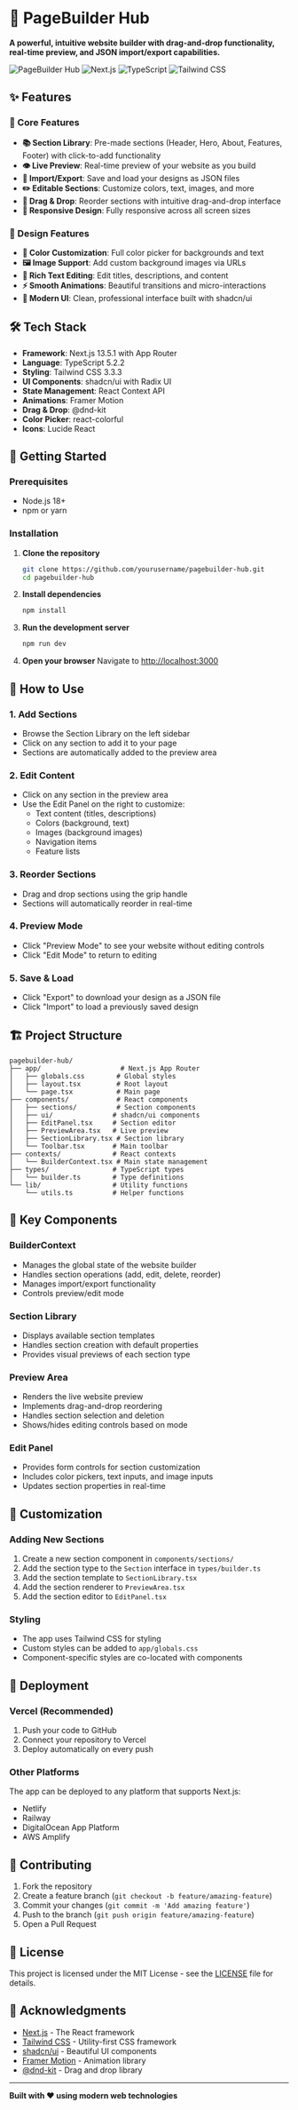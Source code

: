 # 🚀 PageBuilder Hub

**A powerful, intuitive website builder with drag-and-drop functionality, real-time preview, and JSON import/export capabilities.**

![PageBuilder Hub](https://img.shields.io/badge/PageBuilder-Hub-blue?style=for-the-badge&logo=react)
![Next.js](https://img.shields.io/badge/Next.js-13.5.1-black?style=for-the-badge&logo=next.js)
![TypeScript](https://img.shields.io/badge/TypeScript-5.2.2-blue?style=for-the-badge&logo=typescript)
![Tailwind CSS](https://img.shields.io/badge/Tailwind_CSS-3.3.3-38B2AC?style=for-the-badge&logo=tailwind-css)

## ✨ Features

### 🎯 Core Features
- **📚 Section Library**: Pre-made sections (Header, Hero, About, Features, Footer) with click-to-add functionality
- **👁️ Live Preview**: Real-time preview of your website as you build
- **💾 Import/Export**: Save and load your designs as JSON files
- **✏️ Editable Sections**: Customize colors, text, images, and more
- **🔄 Drag & Drop**: Reorder sections with intuitive drag-and-drop interface
- **📱 Responsive Design**: Fully responsive across all screen sizes

### 🎨 Design Features
- **🎨 Color Customization**: Full color picker for backgrounds and text
- **🖼️ Image Support**: Add custom background images via URLs
- **📝 Rich Text Editing**: Edit titles, descriptions, and content
- **⚡ Smooth Animations**: Beautiful transitions and micro-interactions
- **🎯 Modern UI**: Clean, professional interface built with shadcn/ui

## 🛠️ Tech Stack

- **Framework**: Next.js 13.5.1 with App Router
- **Language**: TypeScript 5.2.2
- **Styling**: Tailwind CSS 3.3.3
- **UI Components**: shadcn/ui with Radix UI
- **State Management**: React Context API
- **Animations**: Framer Motion
- **Drag & Drop**: @dnd-kit
- **Color Picker**: react-colorful
- **Icons**: Lucide React

## 🚀 Getting Started

### Prerequisites
- Node.js 18+ 
- npm or yarn

### Installation

1. **Clone the repository**
   ```bash
   git clone https://github.com/yourusername/pagebuilder-hub.git
   cd pagebuilder-hub
   ```

2. **Install dependencies**
   ```bash
   npm install
   ```

3. **Run the development server**
   ```bash
   npm run dev
   ```

4. **Open your browser**
   Navigate to [http://localhost:3000](http://localhost:3000)

## 📖 How to Use

### 1. **Add Sections**
   - Browse the Section Library on the left sidebar
   - Click on any section to add it to your page
   - Sections are automatically added to the preview area

### 2. **Edit Content**
   - Click on any section in the preview area
   - Use the Edit Panel on the right to customize:
     - Text content (titles, descriptions)
     - Colors (background, text)
     - Images (background images)
     - Navigation items
     - Feature lists

### 3. **Reorder Sections**
   - Drag and drop sections using the grip handle
   - Sections will automatically reorder in real-time

### 4. **Preview Mode**
   - Click "Preview Mode" to see your website without editing controls
   - Click "Edit Mode" to return to editing

### 5. **Save & Load**
   - Click "Export" to download your design as a JSON file
   - Click "Import" to load a previously saved design

## 🏗️ Project Structure

```
pagebuilder-hub/
├── app/                    # Next.js App Router
│   ├── globals.css        # Global styles
│   ├── layout.tsx         # Root layout
│   └── page.tsx           # Main page
├── components/            # React components
│   ├── sections/          # Section components
│   ├── ui/               # shadcn/ui components
│   ├── EditPanel.tsx     # Section editor
│   ├── PreviewArea.tsx   # Live preview
│   ├── SectionLibrary.tsx # Section library
│   └── Toolbar.tsx       # Main toolbar
├── contexts/             # React contexts
│   └── BuilderContext.tsx # Main state management
├── types/                # TypeScript types
│   └── builder.ts        # Type definitions
└── lib/                  # Utility functions
    └── utils.ts          # Helper functions
```

## 🎯 Key Components

### BuilderContext
- Manages the global state of the website builder
- Handles section operations (add, edit, delete, reorder)
- Manages import/export functionality
- Controls preview/edit mode

### Section Library
- Displays available section templates
- Handles section creation with default properties
- Provides visual previews of each section type

### Preview Area
- Renders the live website preview
- Implements drag-and-drop reordering
- Handles section selection and deletion
- Shows/hides editing controls based on mode

### Edit Panel
- Provides form controls for section customization
- Includes color pickers, text inputs, and image inputs
- Updates section properties in real-time

## 🔧 Customization

### Adding New Sections
1. Create a new section component in `components/sections/`
2. Add the section type to the `Section` interface in `types/builder.ts`
3. Add the section template to `SectionLibrary.tsx`
4. Add the section renderer to `PreviewArea.tsx`
5. Add the section editor to `EditPanel.tsx`

### Styling
- The app uses Tailwind CSS for styling
- Custom styles can be added to `app/globals.css`
- Component-specific styles are co-located with components

## 🚀 Deployment

### Vercel (Recommended)
1. Push your code to GitHub
2. Connect your repository to Vercel
3. Deploy automatically on every push

### Other Platforms
The app can be deployed to any platform that supports Next.js:
- Netlify
- Railway
- DigitalOcean App Platform
- AWS Amplify

## 🤝 Contributing

1. Fork the repository
2. Create a feature branch (`git checkout -b feature/amazing-feature`)
3. Commit your changes (`git commit -m 'Add amazing feature'`)
4. Push to the branch (`git push origin feature/amazing-feature`)
5. Open a Pull Request

## 📝 License

This project is licensed under the MIT License - see the [LICENSE](LICENSE) file for details.

## 🙏 Acknowledgments

- [Next.js](https://nextjs.org/) - The React framework
- [Tailwind CSS](https://tailwindcss.com/) - Utility-first CSS framework
- [shadcn/ui](https://ui.shadcn.com/) - Beautiful UI components
- [Framer Motion](https://www.framer.com/motion/) - Animation library
- [@dnd-kit](https://dndkit.com/) - Drag and drop library

---

**Built with ❤️ using modern web technologies** 